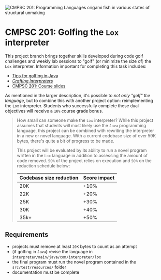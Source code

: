 ![CMPSC 201: Programming Languages origami fish in various states of structural unmaking](https://github.com/allegheny-college-cmpsc-201-spring-2024/course-materials/assets/1552764/7eef390d-327d-4af6-94ed-e7cc41c97df8)

# CMPSC 201: Golfing the `Lox` interpreter

This project branch brings together skills developed during code golf challenges and weekly lab sessions to "golf" (or minimize the size of) the `Lox`
interpreter. Information important for completing this task includes:

* [Tips for golfing in Java](https://codegolf.stackexchange.com/questions/6671/tips-for-golfing-in-java)
* [_Crafting Interpreters_](https://craftinginterpreters.com/)
* [CMPSC 201: Course slides](https://github.com/allegheny-college-cmpsc-201-spring-2024/course-materials/tree/main/docs)

As mentioned in the larger description, it's possible to _not only "golf" the language_, but to combine this with another project option: reimplementing
the `Lox` interpreter. Students who successfully complete these dual objectives will receive a `10%` course grade bonus.

> How small can someone make the `Lox` interpreter? While this project assumes that students will most likely use the `Java` programming language, this 
> project can be combined with rewriting the interpreter in a new or novel language. With a current codebase size of over 59K bytes, there's quite a bit
> of progress to be made.
> 
> This project will be evaluated by its ability to run a novel program written in the `Lox` language in addition to assessing the amount of code removed.
> `50%` of the project relies on execution and `50%` on the reduction schedule below:
>
> |Codebase size reduction | Score impact |
> |:-----------------------|:-------------|
> |20K                      | +10%         |
> |22K                      | +20%         |
> |25K                      | +30%         |
> |30K                      | +40%         |
> |35k+                     | +50%         |

## Requirements

* projects must remove at least `20K` bytes to count as an attempt
* (if golfing in `Java`) revise the language in `interpreter/main/java/com/interpreter/lox`
* the final program must run the novel program contained in the `src/test/resources/` folder
* documentation must be complete
